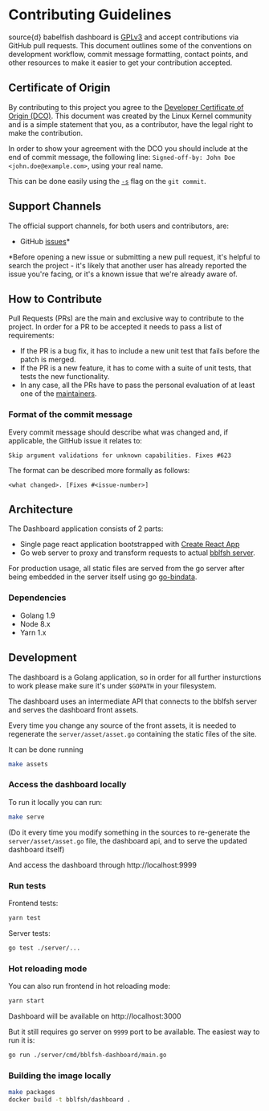 # Contributing Guidelines

source{d} babelfish dashboard is [GPLv3](LICENSE) and accept
contributions via GitHub pull requests. This document outlines some of the
conventions on development workflow, commit message formatting, contact points,
and other resources to make it easier to get your contribution accepted.

## Certificate of Origin

By contributing to this project you agree to the [Developer Certificate of
Origin (DCO)](DCO). This document was created by the Linux Kernel community and is a
simple statement that you, as a contributor, have the legal right to make the
contribution.

In order to show your agreement with the DCO you should include at the end of commit message,
the following line: `Signed-off-by: John Doe <john.doe@example.com>`, using your real name.

This can be done easily using the [`-s`](https://github.com/git/git/blob/b2c150d3aa82f6583b9aadfecc5f8fa1c74aca09/Documentation/git-commit.txt#L154-L161) flag on the `git commit`.


## Support Channels

The official support channels, for both users and contributors, are:

- GitHub [issues](https://github.com/bblfsh/dashboard/issues)*

*Before opening a new issue or submitting a new pull request, it's helpful to
search the project - it's likely that another user has already reported the
issue you're facing, or it's a known issue that we're already aware of.


## How to Contribute

Pull Requests (PRs) are the main and exclusive way to contribute to the project.
In order for a PR to be accepted it needs to pass a list of requirements:

- If the PR is a bug fix, it has to include a new unit test that fails before the patch is merged.
- If the PR is a new feature, it has to come with a suite of unit tests, that tests the new functionality.
- In any case, all the PRs have to pass the personal evaluation of at least one of the [maintainers](MAINTAINERS).


### Format of the commit message

Every commit message should describe what was changed and, if applicable, the GitHub issue it relates to:

```
Skip argument validations for unknown capabilities. Fixes #623
```

The format can be described more formally as follows:

```
<what changed>. [Fixes #<issue-number>]
```

## Architecture

The Dashboard application consists of 2 parts:

- Single page react application bootstrapped with [Create React App](https://github.com/facebookincubator/create-react-app)
- Go web server to proxy and transform requests to actual [bblfsh server](https://doc.bblf.sh/).

For production usage, all static files are served from the go server after being embedded in the server itself using go [go-bindata](https://github.com/jteeuwen/go-bindata).

### Dependencies

 - Golang 1.9
 - Node 8.x
 - Yarn 1.x

## Development

The dashboard is a Golang application, so in order for all further insturctions to work please make sure it's under `$GOPATH` in your filesystem.

The dashboard uses an intermediate API that connects to the bblfsh server and serves the dashboard front assets.

Every time you change any source of the front assets, it is needed to regenerate the `server/asset/asset.go` containing the static files of the site.

It can be done running
```sh
make assets
```

### Access the dashboard locally

To run it locally you can run:
```sh
make serve
```
(Do it every time you modify something in the sources to re-generate the `server/asset/asset.go` file, the dashboard api, and to serve the updated dashboard itself)

And access the dashboard through http://localhost:9999

### Run tests

Frontend tests:

```sh
yarn test
```

Server tests:

```sh
go test ./server/...
```

### Hot reloading mode

You can also run frontend in hot reloading mode:

```sh
yarn start
```

Dashboard will be available on http://localhost:3000

But it still requires go server on `9999` port to be available. The easiest way to run it is:

```sh
go run ./server/cmd/bblfsh-dashboard/main.go
```

### Building the image locally

```sh
make packages
docker build -t bblfsh/dashboard .
```

